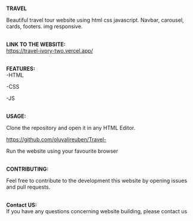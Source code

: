 
<b> <br>TRAVEL<br></b>
</h1>
Beautiful travel tour website using html css javascript. Navbar, carousel, cards, footers. img responsive.


<b><br>LINK TO THE WEBSITE: <br> </b>
https://travel-ivory-two.vercel.app/

<b> <br>FEATURES: <br> </b>
-HTML

-CSS

-JS

<b> <br>USAGE: <br> </b>

Clone the repository and open it in any HTML Editor.

https://github.com/oluyalireuben/Travel-

Run the website using your favourite browser


<b> <br>CONTRIBUTING: <br> </b>

Feel free to contribute to the development this website by opening issues and pull requests.

<b> <br>Contact US: <br> </b>
If you have any questions concerning website building, please contact us
